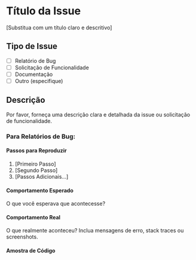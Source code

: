 # Título da Issue
[Substitua com um título claro e descritivo]

## Tipo de Issue
- [ ] Relatório de Bug
- [ ] Solicitação de Funcionalidade
- [ ] Documentação
- [ ] Outro (especifique)

## Descrição
Por favor, forneça uma descrição clara e detalhada da issue ou solicitação de funcionalidade.

### Para Relatórios de Bug:
#### Passos para Reproduzir
1. [Primeiro Passo]
2. [Segundo Passo]
3. [Passos Adicionais...]

#### Comportamento Esperado
O que você esperava que acontecesse?

#### Comportamento Real
O que realmente aconteceu? Inclua mensagens de erro, stack traces ou screenshots.

#### Amostra de Código
